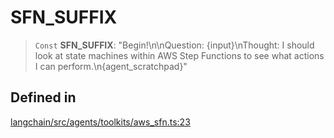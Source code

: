 SFN\_SUFFIX
===========

> `Const` **SFN\_SUFFIX**: "Begin!\\n\\nQuestion: {input}\\nThought: I should look at state machines within AWS Step Functions to see what actions I can perform.\\n{agent\_scratchpad}"

Defined in[​](#defined-in "Direct link to Defined in")
------------------------------------------------------

[langchain/src/agents/toolkits/aws\_sfn.ts:23](https://github.com/hwchase17/langchainjs/blob/46e1734/langchain/src/agents/toolkits/aws_sfn.ts#L23)